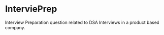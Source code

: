 # InterviePrep
Interview Preparation question related to DSA Interviews in a product based company.
